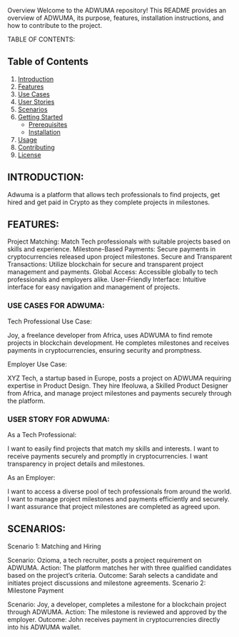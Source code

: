 Overview
Welcome to the ADWUMA repository! This README provides an overview of ADWUMA, its purpose, features, installation instructions, and how to contribute to the project.

TABLE OF CONTENTS:
## Table of Contents
1. [Introduction](#introduction)
2. [Features](#features)
3. [Use Cases](#use-cases)
4. [User Stories](#user-stories)
5. [Scenarios](#scenarios)
6. [Getting Started](#getting-started)
   - [Prerequisites](#prerequisites)
   - [Installation](#installation)
7. [Usage](#usage)
8. [Contributing](#contributing)
9. [License](#license)

## INTRODUCTION:
Adwuma is a platform that allows tech professionals to find projects, get hired and get paid in Crypto as they complete projects in milestones.

## FEATURES:
 Project Matching: Match Tech professionals with suitable projects based on skills and experience.
 Milestone-Based Payments: Secure payments in cryptocurrencies released upon project milestones.
 Secure and Transparent Transactions: Utilize blockchain for secure and transparent project management and payments.
 Global Access: Accessible globally to tech professionals and employers alike.
 User-Friendly Interface: Intuitive interface for easy navigation and management of projects.



 ### USE CASES FOR ADWUMA:
Tech Professional Use Case:

Joy, a freelance developer from Africa, uses ADWUMA to find remote projects in blockchain development.
He completes milestones and receives payments in cryptocurrencies, ensuring security and promptness.

Employer Use Case:

XYZ Tech, a startup based in Europe, posts a project on ADWUMA requiring expertise in Product Design.
They hire Ifeoluwa, a Skilled Product Designer from Africa, and manage project milestones and payments securely through the platform.




### USER STORY FOR ADWUMA:
As a Tech Professional:

I want to easily find projects that match my skills and interests.
I want to receive payments securely and promptly in cryptocurrencies.
I want transparency in project details and milestones.

As an Employer:

I want to access a diverse pool of tech professionals from around the world.
I want to manage project milestones and payments efficiently and securely.
I want assurance that project milestones are completed as agreed upon.


## SCENARIOS:
Scenario 1: Matching and Hiring

Scenario: Ozioma, a tech recruiter, posts a project requirement on ADWUMA.
Action: The platform matches her with three qualified candidates based on the project’s criteria.
Outcome: Sarah selects a candidate and initiates project discussions and milestone agreements.
Scenario 2: Milestone Payment

Scenario: Joy, a developer, completes a milestone for a blockchain project through ADWUMA.
Action: The milestone is reviewed and approved by the employer.
Outcome: John receives payment in cryptocurrencies directly into his ADWUMA wallet.




